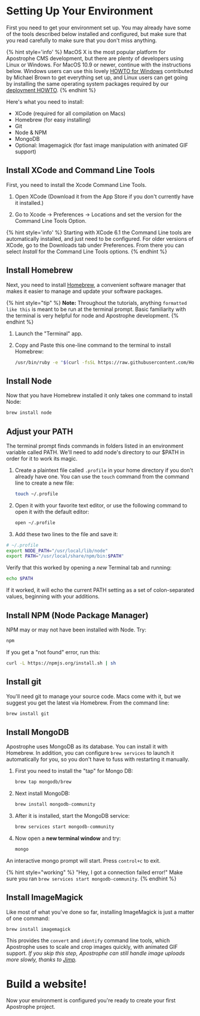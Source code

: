 # Setting Up Your Environment

First you need to get your environment set up. You may already have some of the tools described below installed and configured, but make sure that you read carefully to make sure that you don't miss anything.

{% hint style='info' %}
MacOS X is the most popular platform for Apostrophe CMS development, but there are plenty of developers using Linux or Windows.  For MacOS 10.9 or newer, continue with the instructions below. Windows users can use this lovely [HOWTO for Windows](/tutorials/devops/windows.md) contributed by Michael Brown to get everything set up, and Linux users can get going by installing the same operating system packages required by our [deployment HOWTO](/tutorials/devops/deployment/README.md).
{% endhint %}

Here's what you need to install:

* XCode \(required for all compilation on Macs\)
* Homebrew \(for easy installing\)
* Git
* Node & NPM
* MongoDB
* Optional: Imagemagick \(for fast image manipulation with animated GIF support\)

## Install XCode and Command Line Tools

First, you need to install the Xcode Command Line Tools.

1. Open XCode (Download it from the App Store if you don't currently have it installed.)

2. Go to Xcode &rarr; Preferences &rarr; Locations and set the version for the Command Line Tools Option.

{% hint style='info' %}
Starting with XCode 6.1 the Command Line tools are automatically installed, and just need to be configured. For older versions of XCode, go to the Downloads tab under Preferences. From there you can select _Install_ for the Command Line Tools options.
{% endhint %}

## Install Homebrew

Next, you need to install [Homebrew](http://brew.sh/), a convenient software manager that makes it easier to manage and update your software packages.

{% hint style="tip" %}
**Note:** Throughout the tutorials, anything `formatted like this` is meant to be run at the terminal prompt. Basic familiarity with the terminal is very helpful for node and Apostrophe development.
{% endhint %}


1. Launch the "Terminal" app.

2. Copy and Paste this one-line command to the terminal to install Homebrew:

    ```bash
    /usr/bin/ruby -e "$(curl -fsSL https://raw.githubusercontent.com/Homebrew/install/master/install)"
    ```

## Install Node

Now that you have Homebrew installed it only takes one command to install Node:

```bash
brew install node
```

## Adjust your PATH

The terminal prompt finds commands in folders listed in an environment variable called PATH. We'll need to add node's directory to our $PATH in order for it to work its magic.

1. Create a plaintext file called `.profile` in your home directory if you don't already have one. You can use the `touch` command from the command line to create a new file:

    ```bash
    touch ~/.profile
    ```
2. Open it with your favorite text editor, or use the following command to open it with the default editor:

    ```bash
    open ~/.profile
    ```

3. Add these two lines to the file and save it:

```bash
# ~/.profile
export NODE_PATH="/usr/local/lib/node"
export PATH="/usr/local/share/npm/bin:$PATH"
```

Verify that this worked by opening a _new_ Terminal tab and running:

```bash
echo $PATH
```

If it worked, it will echo the current PATH setting as a set of colon-separated values, beginning with your additions.

## Install NPM \(Node Package Manager\)

NPM may or may not have been installed with Node. Try:

```bash
npm
```

If you get a "not found" error, run this:

```bash
curl -L https://npmjs.org/install.sh | sh
```

## Install git

You'll need git to manage your source code. Macs come with it, but we suggest you get the latest via Homebrew. From the command line:

```bash
brew install git
```

## Install MongoDB

Apostrophe uses MongoDB as its database. You can install it with Homebrew. In addition, you can configure `brew services` to launch it automatically for you, so you don't have to fuss with restarting it manually.

1. First you need to install the "tap" for Mongo DB:

    ```bash
    brew tap mongodb/brew
    ```

2. Next install MongoDB:

    ```bash
    brew install mongodb-community
    ```

3. After it is installed, start the MongoDB service:

    ```bash
    brew services start mongodb-community
    ```

4. Now open a **new terminal window** and try:

    ```bash
    mongo
    ```

An interactive mongo prompt will start. Press `control+c` to exit.

{% hint style="working" %}
"Hey, I got a connection failed error!" Make sure you ran `brew services start mongodb-community`.
{% endhint %}

## Install ImageMagick

Like most of what you've done so far, installing ImageMagick is just a matter of one command:

```bash
brew install imagemagick
```

This provides the `convert` and `identify` command line tools, which Apostrophe uses to scale and crop images quickly, with animated GIF support. _If you skip this step, Apostrophe can still handle image uploads more slowly, thanks to_ [_Jimp_](https://npmjs.org/package/jimp)_._

# Build a website!

Now your environment is configured you're ready to create your first Apostrophe project.

